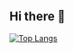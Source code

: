 ## Hi there 👋

[![Top Langs](https://github-readme-stats.vercel.app/api/top-langs/?username=DmitryWolf&layout=compact&theme=vision-friendly-dark)](https://github.com/anuraghazra/github-readme-stats)
<!--
**DmitryWolf/DmitryWolf** is a ✨ _special_ ✨ repository because its `README.md` (this file) appears on your GitHub profile.

Here are some ideas to get you started:

- 🔭 I’m currently working on ...
- 🌱 I’m currently learning ...
- 👯 I’m looking to collaborate on ...
- 🤔 I’m looking for help with ...
- 💬 Ask me about ...
- 📫 How to reach me: ...
- 😄 Pronouns: ...
- ⚡ Fun fact: ...
-->
